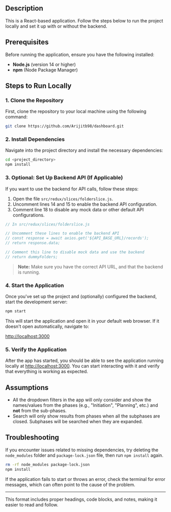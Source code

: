
## Description
This is a React-based application. Follow the steps below to run the project locally and set it up with or without the backend.

## Prerequisites
Before running the application, ensure you have the following installed:

- **Node.js** (version 14 or higher)
- **npm** (Node Package Manager)

## Steps to Run Locally

### 1. Clone the Repository
First, clone the repository to your local machine using the following command:

```bash
git clone https://github.com/Arijitb98/dashboard.git
```

### 2. Install Dependencies
Navigate into the project directory and install the necessary dependencies:

```bash
cd <project_directory>
npm install
```

### 3. Optional: Set Up Backend API (If Applicable)
If you want to use the backend for API calls, follow these steps:

1. Open the file `src/redux/slices/folderslice.js`.
2. Uncomment lines 14 and 15 to enable the backend API configuration.
3. Comment line 18 to disable any mock data or other default API configurations.

```js
// In src/redux/slices/folderslice.js

// Uncomment these lines to enable the backend API
// const response = await axios.get('${API_BASE_URL}/records');
// return response.data;

// Comment this line to disable mock data and use the backend
// return dummyFolders;
```

> **Note:** Make sure you have the correct API URL, and that the backend is running.

### 4. Start the Application
Once you've set up the project and (optionally) configured the backend, start the development server:

```bash
npm start
```

This will start the application and open it in your default web browser. If it doesn't open automatically, navigate to:

[http://localhost:3000](http://localhost:3000)

### 5. Verify the Application
After the app has started, you should be able to see the application running locally at [http://localhost:3000](http://localhost:3000). You can start interacting with it and verify that everything is working as expected.

## Assumptions
- All the dropdown filters in the app will only consider and show the names/values from the phases (e.g., "Initiation", "Planning", etc.) and **not** from the sub-phases.
- Search will only show results from phases when all the subphases are closed. Subphases will be searched when they are expanded.

## Troubleshooting
If you encounter issues related to missing dependencies, try deleting the `node_modules` folder and `package-lock.json` file, then run `npm install` again.

```bash
rm -rf node_modules package-lock.json
npm install
```

If the application fails to start or throws an error, check the terminal for error messages, which can often point to the cause of the problem.

---

This format includes proper headings, code blocks, and notes, making it easier to read and follow.
